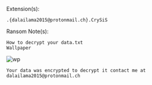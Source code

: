 Extension(s): 
```
.{dalailama2015@protonmail.ch}.CrySiS
```
Ransom Note(s): 
```
How to decrypt your data.txt
Wallpaper
```
![wp](https://github.com/user-attachments/assets/c7ce4bc5-e31f-486c-b941-719eb5282de0)
```
Your data was encrypted to decrypt it contact me at dalailama2015@protonmail.ch
```
